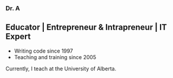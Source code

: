 ### Dr. A

## Educator | Entrepreneur & Intrapreneur | IT Expert

* Writing code since 1997
* Teaching and training since 2005

Currently, I teach at the University of Alberta.

